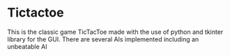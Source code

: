 # Tictactoe
This is the classic game TicTacToe made with the use of python and tkinter library for the GUI.
There are several AIs implemented including an unbeatable AI 
